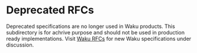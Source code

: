 # Deprecated RFCs 

Deprecated specifications are no longer used in Waku products.
This subdirectory is for achrive purpose and 
should not be used in production ready implementations.
Visit [Waku RFCs](https://github.com/waku-org/specs) for new Waku specifications under discussion.
